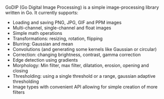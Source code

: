 GoDIP (Go Digital Image Processing) is a simple image-processing library written in Go.
It currently supports:
- Loading and saving PNG, JPG, GIF and PPM images
- Multi-channel, single-channel and float images
- Simple math operations
- Transformations: resizing, rotation, flipping
- Blurring: Gaussian and mean
- Convolutions (and generating some kernels like Gaussian or circular)
- Correction: changing brightness, contrast, gamma correction
- Edge detection using gradients
- Morphology: Min filter, max filter, dilatation, erosion, opening and closing
- Thresholding: using a single threshold or a range, gaussian adaptive thresholding
- Image types with convenient API allowing for simple creation of more filters
